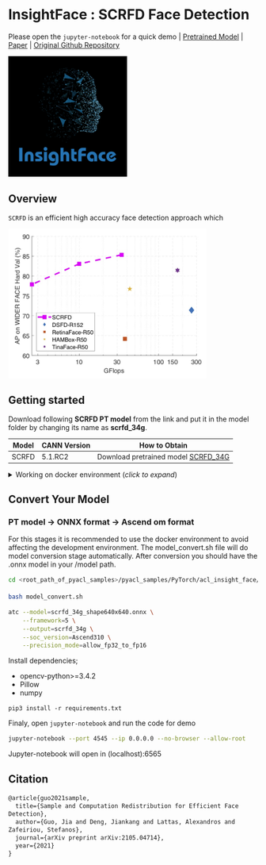 # InsightFace : SCRFD Face Detection

Please open the `jupyter-notebook` for a quick demo | [Pretrained Model](https://onebox.huawei.com/p/d2bb0e04156ba1c43091f7d8946eb293) | [Paper](https://arxiv.org/abs/2105.04714) | [Original Github Repository](https://github.com/deepinsight/insightface/tree/master/detection/scrfd)

<div align="left">
  <img src="./figures/insight_face.jpg" width="240" alt="prcurve"/>
</div>

## Overview
`SCRFD` is an efficient high accuracy face detection approach which 

<img src="./figures/scrfd_evelope.jpg" width="400" alt="prcurve"/>

## Getting started

Download following **SCRFD PT model** from the link and put it in the model folder by changing its name as **scrfd_34g**. 

| **Model** | **CANN Version** | **How to Obtain** |
|---|---|---|
| SCRFD | 5.1.RC2  | Download pretrained model [SCRFD_34G](https://onedrive.live.com/?authkey=%21AJnAV5tWWaU6%5FPM&id=4A83B6B633B029CC%215538&cid=4A83B6B633B029CC)

<details> <summary> Working on docker environment (<i>click to expand</i>)</summary>

Start your docker environment.

```bash
sudo docker run -it -u root --rm --name mediapipeInfer -p 6565:4545 \
--device=/dev/davinci0 \
--device=/dev/davinci_manager \
--device=/dev/devmm_svm \
--device=/dev/hisi_hdc \
-v /usr/local/dcmi:/usr/local/dcmi \
-v /PATH/pyacl_samples:/workspace/pyacl_samples \
-v /usr/local/bin/npu-smi:/usr/local/bin/npu-smi \
-v /usr/local/Ascend/driver:/usr/local/Ascend/driver \
ascendhub.huawei.com/public-ascendhub/infer-modelzoo:22.0.RC2 /bin/bash
```

```bash
pip3 install --upgrade pip
pip3 install attrs numpy decorator sympy cffi pyyaml pathlib2 psutil protobuf scipy requests absl-py jupyter jupyterlab sympy
```

```bash
apt-get update && apt-get install -y --no-install-recommends \
        gcc \
        g++ \
        make \
        cmake \
        zlib1g \
        zlib1g-dev \
        openssl \
        libsqlite3-dev \
        libssl-dev \
        libffi-dev \
        unzip \
        pciutils \
        net-tools \
        libblas-dev \
        gfortran \
        libblas3 \
        libopenblas-dev \
        libbz2-dev \
        build-essential \
        git \
        && \
    apt-get clean && \
    rm -rf /var/lib/apt/lists/*
```
</details>

## Convert Your Model

### PT model -> ONNX format -> Ascend om format

For this stages it is recommended to use the docker environment to avoid affecting the development environment. The model_convert.sh file will do model conversion stage automatically. After conversion you should have the .onnx model in your /model path.

```bash
cd <root_path_of_pyacl_samples>/pyacl_samples/PyTorch/acl_insight_face/model

bash model_convert.sh
```

```bash
atc --model=scrfd_34g_shape640x640.onnx \
    --framework=5 \
    --output=scrfd_34g \
    --soc_version=Ascend310 \
    --precision_mode=allow_fp32_to_fp16
```

Install dependencies;
- opencv-python>=3.4.2
-  Pillow
- numpy

```
pip3 install -r requirements.txt
```

Finaly, open `jupyter-notebook` and run the code for demo

```bash
jupyter-notebook --port 4545 --ip 0.0.0.0 --no-browser --allow-root
```

Jupyter-notebook will open in (localhost):6565

## Citation
```
@article{guo2021sample,
  title={Sample and Computation Redistribution for Efficient Face Detection},
  author={Guo, Jia and Deng, Jiankang and Lattas, Alexandros and Zafeiriou, Stefanos},
  journal={arXiv preprint arXiv:2105.04714},
  year={2021}
}
```